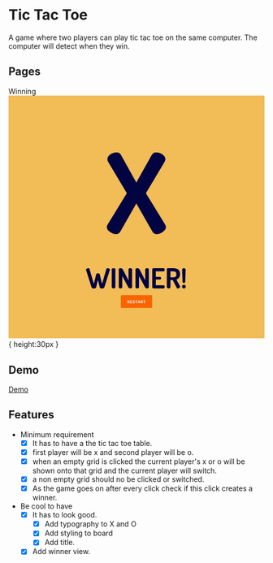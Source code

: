 # Tic Tac Toe

A game where two players can play tic tac toe on the same computer.
The computer will detect when they win.

## Pages

Winning
![X winner image](screenshots/X_winner.png "X winner"){ height:30px }

## Demo
[Demo](https://lemieba.github.io/tictactoe/)
## Features

- Minimum requirement
  - [x] It has to have a the tic tac toe table.
  - [x] first player will be x and second player will be o.
  - [x] when an empty grid is clicked the current player's x or o will be shown onto that grid and the current player will switch. 
  - [x] a non empty grid should no be clicked or switched.
  - [x] As the game goes on after every click check if this click creates a winner.

- Be cool to have
  - [x] It has to look good.
    - [x] Add typography to X and O
    - [x] Add styling to board
    - [x] Add title.
  - [x] Add winner view.
